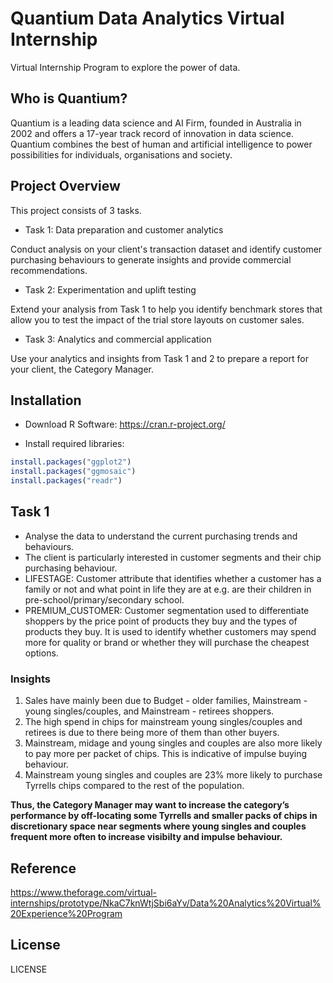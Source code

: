 # Quantium Data Analytics Virtual Internship

Virtual Internship Program to explore the power of data.

## Who is Quantium?

Quantium is a leading data science and AI Firm, founded in Australia in 2002 and offers a 17-year track record of innovation in data science.
Quantium combines the best of human and artificial intelligence to power possibilities for individuals, organisations and society. 

## Project Overview

This project consists of 3 tasks.

+ Task 1: Data preparation and customer analytics

Conduct analysis on your client's transaction dataset and identify customer purchasing behaviours to generate insights and provide commercial recommendations.

+ Task 2: Experimentation and uplift testing

Extend your analysis from Task 1 to help you identify benchmark stores that allow you to test the impact of the trial store layouts on customer sales.

+ Task 3: Analytics and commercial application

Use your analytics and insights from Task 1 and 2 to prepare a report for your client, the Category Manager.

## Installation

+ Download R Software: https://cran.r-project.org/

+ Install required libraries:

```r 
install.packages("ggplot2")
install.packages("ggmosaic")
install.packages("readr")
``` 

## Task 1

+ Analyse the data to understand the current purchasing trends and behaviours.
+ The client is particularly interested in customer segments and their chip purchasing behaviour. 
+ LIFESTAGE: Customer attribute that identifies whether a customer has a family or not and what point in life they are at e.g. are their children in pre-school/primary/secondary school. 
+ PREMIUM_CUSTOMER: Customer segmentation used to differentiate shoppers by the price point of products they buy and the types of products they buy. It is used to identify whether customers may spend more for quality or brand or whether they will purchase the cheapest options. 

### Insights

1. Sales have mainly been due to Budget - older families, Mainstream - young singles/couples, and Mainstream  - retirees shoppers. 
2. The high spend in chips for mainstream young singles/couples and retirees is due to there being more of them than other buyers. 
3. Mainstream, midage and young singles and  couples are also more likely to pay more per packet of chips. This is indicative of impulse buying behaviour.
4. Mainstream young singles and couples are 23% more likely to purchase Tyrrells chips  compared to the rest of the population. 

**Thus, the Category Manager may want to increase the category’s performance by off-locating some Tyrrells and smaller packs of chips in discretionary space near segments  where young singles and couples frequent more often to increase visibilty and impulse behaviour.**

## Reference
https://www.theforage.com/virtual-internships/prototype/NkaC7knWtjSbi6aYv/Data%20Analytics%20Virtual%20Experience%20Program

## License

LICENSE
